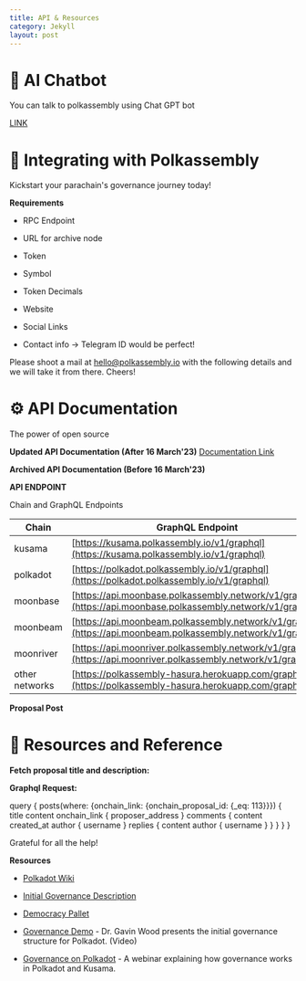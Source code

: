 ```yaml
---
title: API & Resources
category: Jekyll
layout: post
---
```


# 🤖 AI Chatbot

You can talk to polkassembly using Chat GPT bot

[LINK](https://docsbot.ai/chat/X6zGLB8jx6moWVb6L5S9/D7XT9ksDuTZCvdf99KSW)

# 🤝 Integrating with Polkassembly

Kickstart your parachain's governance journey today!

**Requirements**

- RPC Endpoint

- URL for archive node

- Token

- Symbol

- Token Decimals

- Website

- Social Links

- Contact info -> Telegram ID would be perfect!

Please shoot a mail at hello@polkassembly.io with the following details and we will take it from there. Cheers!

# ⚙️ API Documentation

The power of open source

**Updated API Documentation (After 16 March'23)**
[Documentation Link](https://documenter.getpostman.com/view/764953/2s93JxqLoH#181400b9-281a-44d2-91ff-93f9f6bf079e)

**Archived API Documentation (Before 16 March'23)**

**API ENDPOINT**

Chain and GraphQL Endpoints

| **Chain**      | **GraphQL Endpoint**                                                                                           |
| -------------- | -------------------------------------------------------------------------------------------------------------- |
| kusama         | [https://kusama.polkassembly.io/v1/graphql](https://kusama.polkassembly.io/v1/graphql)                         |
| polkadot       | [https://polkadot.polkassembly.io/v1/graphql](https://polkadot.polkassembly.io/v1/graphql)                     |
| moonbase       | [https://api.moonbase.polkassembly.network/v1/graphql](https://api.moonbase.polkassembly.network/v1/graphql)   |
| moonbeam       | [https://api.moonbeam.polkassembly.network/v1/graphql](https://api.moonbeam.polkassembly.network/v1/graphql)   |
| moonriver      | [https://api.moonriver.polkassembly.network/v1/graphql](https://api.moonriver.polkassembly.network/v1/graphql) |
| other networks | [https://polkassembly-hasura.herokuapp.com/graphql](https://polkassembly-hasura.herokuapp.com/graphql)         |

**Proposal Post**

# 🙏 Resources and Reference

**Fetch proposal title and description:**

**Graphql Request:**

query {
posts(where: {onchain_link: {onchain_proposal_id: {\_eq: 113}}}) {
title
content
onchain_link {
proposer_address
}
comments {
content
created_at
author {
username
}
replies {
content
author {
username
}
}
}
}
}

Grateful for all the help!

**Resources​**

- [Polkadot Wiki](https://wiki.polkadot.network/docs/getting-started)

- [Initial Governance Description](https://github.com/paritytech/polkadot/wiki/Governance)

- [Democracy Pallet](https://github.com/paritytech/substrate/tree/master/frame/democracy/src)

- [Governance Demo](https://www.youtube.com/watch?v=VsZuDJMmVPY&t=24734s) - Dr. Gavin Wood presents the initial governance structure for Polkadot. (Video)

- [Governance on Polkadot](https://www.crowdcast.io/c/governance-on-polkadot--_1) - A webinar explaining how governance works in Polkadot and Kusama.
